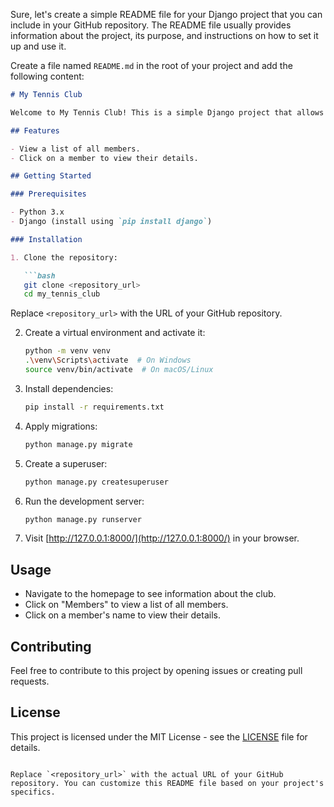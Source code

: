 Sure, let's create a simple README file for your Django project that you can include in your GitHub repository. The README file usually provides information about the project, its purpose, and instructions on how to set it up and use it.

Create a file named `README.md` in the root of your project and add the following content:

```markdown
# My Tennis Club

Welcome to My Tennis Club! This is a simple Django project that allows you to manage and display information about club members.

## Features

- View a list of all members.
- Click on a member to view their details.

## Getting Started

### Prerequisites

- Python 3.x
- Django (install using `pip install django`)

### Installation

1. Clone the repository:

   ```bash
   git clone <repository_url>
   cd my_tennis_club
   ```

   Replace `<repository_url>` with the URL of your GitHub repository.

2. Create a virtual environment and activate it:

   ```bash
   python -m venv venv
   .\venv\Scripts\activate  # On Windows
   source venv/bin/activate  # On macOS/Linux
   ```

3. Install dependencies:

   ```bash
   pip install -r requirements.txt
   ```

4. Apply migrations:

   ```bash
   python manage.py migrate
   ```

5. Create a superuser:

   ```bash
   python manage.py createsuperuser
   ```

6. Run the development server:

   ```bash
   python manage.py runserver
   ```

7. Visit [http://127.0.0.1:8000/](http://127.0.0.1:8000/) in your browser.

## Usage

- Navigate to the homepage to see information about the club.
- Click on "Members" to view a list of all members.
- Click on a member's name to view their details.

## Contributing

Feel free to contribute to this project by opening issues or creating pull requests.

## License

This project is licensed under the MIT License - see the [LICENSE](LICENSE) file for details.
```

Replace `<repository_url>` with the actual URL of your GitHub repository. You can customize this README file based on your project's specifics.